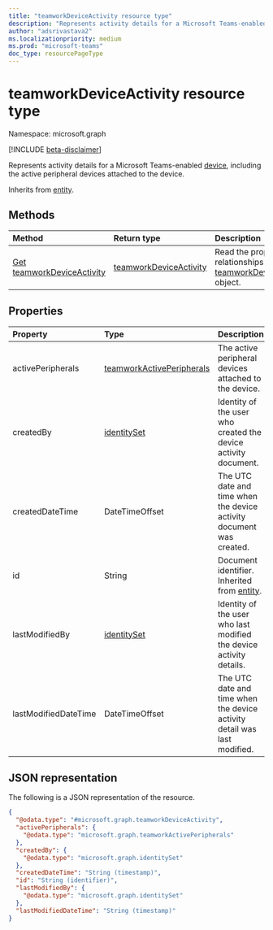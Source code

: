 ```yaml
---
title: "teamworkDeviceActivity resource type"
description: "Represents activity details for a Microsoft Teams-enabled device."
author: "adsrivastava2"
ms.localizationpriority: medium
ms.prod: "microsoft-teams"
doc_type: resourcePageType
---
```


# teamworkDeviceActivity resource type

Namespace: microsoft.graph

[!INCLUDE [beta-disclaimer](../../includes/beta-disclaimer.md)]

Represents activity details for a Microsoft Teams-enabled [device](../resources/teamworkdevice.md), including the active peripheral devices attached to the device.

Inherits from [entity](../resources/entity.md).

## Methods
|Method|Return type|Description|
|:---|:---|:---|
|[Get teamworkDeviceActivity](../api/teamworkdeviceactivity-get.md)|[teamworkDeviceActivity](../resources/teamworkdeviceactivity.md)|Read the properties and relationships of a [teamworkDeviceActivity](../resources/teamworkdeviceactivity.md) object.|

## Properties
|Property|Type|Description|
|:---|:---|:---|
|activePeripherals|[teamworkActivePeripherals](../resources/teamworkactiveperipherals.md)|The active peripheral devices attached to the device.|
|createdBy|[identitySet](../resources/identityset.md)|Identity of the user who created the device activity document.|
|createdDateTime|DateTimeOffset|The UTC date and time when the device activity document was created.|
|id|String|Document identifier. Inherited from [entity](../resources/entity.md).|
|lastModifiedBy|[identitySet](../resources/identityset.md)|Identity of the user who last modified the device activity details.|
|lastModifiedDateTime|DateTimeOffset|The UTC date and time when the device activity detail was last modified.|


## JSON representation
The following is a JSON representation of the resource.
<!-- {
  "blockType": "resource",
  "keyProperty": "id",
  "@odata.type": "microsoft.graph.teamworkDeviceActivity",
  "baseType": "microsoft.graph.entity",
  "openType": false
}
-->
``` json
{
  "@odata.type": "#microsoft.graph.teamworkDeviceActivity",
  "activePeripherals": {
    "@odata.type": "microsoft.graph.teamworkActivePeripherals"
  },
  "createdBy": {
    "@odata.type": "microsoft.graph.identitySet"
  },
  "createdDateTime": "String (timestamp)",
  "id": "String (identifier)",
  "lastModifiedBy": {
    "@odata.type": "microsoft.graph.identitySet"
  },
  "lastModifiedDateTime": "String (timestamp)"
}
```

